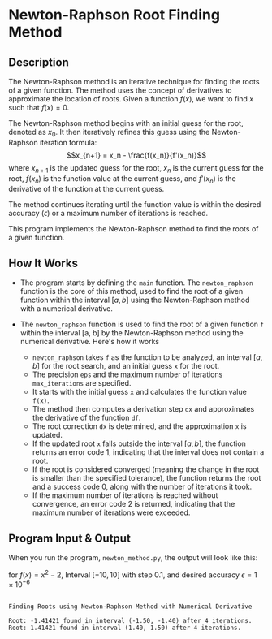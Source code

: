 # Newton-Raphson Root Finding Method

## Description

The Newton-Raphson method is an iterative technique for finding the roots of a given function. The method uses the concept of derivatives to approximate the location of roots. Given a function $f(x)$, we want to find $x$ such that $f(x)=0$.

The Newton-Raphson method begins with an initial guess for the root, denoted as $x_0$​. It then iteratively refines this guess using the Newton-Raphson iteration formula:
$$x_{n+1} = x_n - \frac{f(x_n)}{f'(x_n)}$$
where $x_{n+1}$ is the updated guess for the root, $x_{n}$ is the current guess for the root, $f(x_n)$ is the function value at the current guess, and $f'(x_n)$ is the derivative of the function at the current guess.

The method continues iterating until the function value is within the desired accuracy ($\epsilon$) or a maximum number of iterations is reached.

This program implements the Newton-Raphson method to find the roots of a given function.

## How It Works

- The program starts by defining the `main` function. The `newton_raphson` function is the core of this method, used to find the root of a given function within the interval $[a, b]$ using the Newton-Raphson method with a numerical derivative.

- The `newton_raphson` function is used to find the root of a given function `f` within the interval [a, b] by the Newton-Raphson method using the numerical derivative. Here's how it works
    - `newton_raphson` takes `f` as the function to be analyzed, an interval $[a, b]$ for the root search, and an initial guess `x` for the root.
    - The precision `eps` and the maximum number of iterations `max_iterations` are specified.
    - It starts with the initial guess `x` and calculates the function value `f(x)`.
    - The method then computes a derivation step `dx` and approximates the derivative of the function `df`.
    - The root correction `dx` is determined, and the approximation `x` is updated.
    - If the updated root `x` falls outside the interval $[a, b]$, the function returns an error code 1, indicating that the interval does not contain a root.
    - If the root is considered converged (meaning the change in the root is smaller than the specified tolerance), the function returns the root and a success code 0, along with the number of iterations it took.
    - If the maximum number of iterations is reached without convergence, an error code 2 is returned, indicating that the maximum number of iterations were exceeded.

## Program Input & Output

When you run the program, `newton_method.py`, the output will look like this:

for $f(x) = x^2 - 2$, Interval $[-10, 10]$ with step $0.1$, and desired accuracy $\epsilon = 1 \times 10^{-6}$

```

Finding Roots using Newton-Raphson Method with Numerical Derivative

Root: -1.41421 found in interval (-1.50, -1.40) after 4 iterations.
Root: 1.41421 found in interval (1.40, 1.50) after 4 iterations.
```